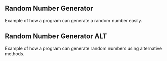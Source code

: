 Random Number Generator
-----

Example of how a program can generate a random number easily.


Random Number Generator ALT
---

Example of how a program can generate random numbers using alternative methods.
